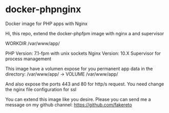 # docker-phpnginx
Docker image for PHP apps with Nginx

Hi, this repo, extend the docker-phpfpm image with nginx a and supervisor

WORKDIR /var/www/app/

PHP Version: 7.1-fpm with unix sockets
Nginx Version: 10.X
Supervisor for process management

This image have a volumen expose for you permanent app data in the directory: /var/www/app/ -> VOLUME /var/www/app/

And also expose the ports 443 and 80 for http/s request.
You need change the nginx file configuration for ssl

You can extend this image like you desire. 
Please you can send me a message on my github channel: https://github.com/fakereto

